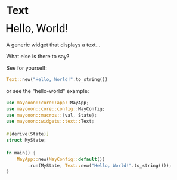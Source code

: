 # Text

![Hello World example](../assets/hello-world-example.png)

A generic widget that displays a text...

What else is there to say?

See for yourself:

```rust
Text::new("Hello, World!".to_string())
```

or see the "hello-world" example:

```rust
use maycoon::core::app::MayApp;
use maycoon::core::config::MayConfig;
use maycoon::macros::{val, State};
use maycoon::widgets::text::Text;

#[derive(State)]
struct MyState;

fn main() {
    MayApp::new(MayConfig::default())
        .run(MyState, Text::new("Hello, World!".to_string()));
}
```
